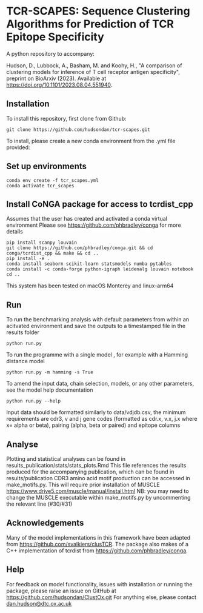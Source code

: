 # TCR-SCAPES: Sequence Clustering Algorithms for Prediction of TCR Epitope Specificity

A python repository to accompany:

Hudson, D., Lubbock, A., Basham, M. and Koohy, H., "A comparison of clustering models for inference of T cell receptor antigen specificity", preprint on BioArxiv (2023). Available at https://doi.org/10.1101/2023.08.04.551940. 

## Installation

To install this repository, first clone from Github:

```
git clone https://github.com/hudsondan/tcr-scapes.git
```

To install, please create a new conda environment from the .yml file provided:

## Set up environments

```
conda env create -f tcr_scapes.yml
conda activate tcr_scapes
```

## Install CoNGA package for access to tcrdist_cpp

Assumes that the user has created and activated a conda virtual environment
Please see https://github.com/phbradley/conga for more details

```
pip install scanpy louvain
git clone https://github.com/phbradley/conga.git && cd conga/tcrdist_cpp && make && cd ..
pip install -e .
conda install seaborn scikit-learn statsmodels numba pytables
conda install -c conda-forge python-igraph leidenalg louvain notebook
cd ..
```

This system has been tested on macOS Monterey and linux-arm64

## Run

To run the benchmarking analysis with default parameters from within an acitvated environment
and save the outputs to a timestamped file in the results folder

```
python run.py
```
To run the programme with a single model , for example with a Hamming distance model

```
python run.py -m hamming -s True
```
To amend the input data, chain selection, models, or any other parameters, see the model help documentation
```
python run.py --help
```
Input data should be formatted similarly to data/vdjdb.csv, the minimum requirements are cdr3, v and j gene codes (formatted as cdr.x, v.x, j.x where x= alpha or beta), pairing (alpha, beta or paired) and epitope columns

## Analyse

Plotting and statistical analyses can be found in results_publication/stats/stats_plots.Rmd
This file references the results produced for the accompanying publication, which can be found in results/publication
CDR3 amino acid motif production can be accessed in make_motifs.py. This will require prior installation of MUSCLE
https://www.drive5.com/muscle/manual/install.html
NB: you may need to change the MUSCLE executable within make_motifs.py by uncommenting the relevant line (#30/#31)

## Acknowledgements

Many of the model implementations in this framework have been adapted from https://github.com/svalkiers/clusTCR.
The package also makes of a C++ implementation of tcrdist from https://github.com/phbradley/conga.

## Help

For feedback on model functionality, issues with installation or running the package, please raise an issue on GitHub at https://github.com/hudsondan/ClustOx.git
For anything else, please contact dan.hudson@dtc.ox.ac.uk
